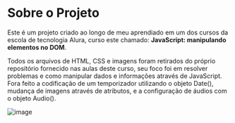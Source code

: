 
# Sobre o Projeto

Este é um projeto criado ao longo de meu aprendiado em um dos cursos da escola de tecnologia Alura, curso este chamado: <strong>JavaScript: manipulando elementos no DOM</strong>.

Todos os arquivos de HTML, CSS e imagens foram retirados do próprio repositório fornecido nas aulas deste curso, seu foco foi em resolver problemas e como manipular dados e informações através de JavaScript. Fora feito a codificação de um temporizador utilizando o objeto Date(), mudança de imagens através de atributos, e a configuração de áudios com o objeto Audio().

![image](https://github.com/user-attachments/assets/6cbf1703-9c62-4e32-86bb-71011fb52b8d)
